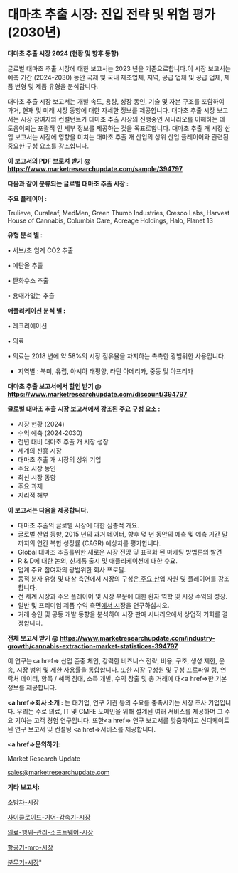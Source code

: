 # 대마초 추출 시장: 진입 전략 및 위험 평가(2030년)

<strong>대마초 추출 시장 2024 (현황 및 향후 동향)</strong>

글로벌 대마초 추출 시장에 대한 보고서는 2023 년을 기준으로합니다.이 시장 보고서는 예측 기간 (2024-2030) 동안 국제 및 국내 제조업체, 지역, 공급 업체 및 공급 업체, 제품 변형 및 제품 유형을 분석합니다.

대마초 추출 시장 보고서는 개발 속도, 용량, 성장 동인, 기술 및 자본 구조를 포함하여 과거, 현재 및 미래 시장 동향에 대한 자세한 정보를 제공합니다. 대마초 추출 시장 보고서는 시장 참여자와 컨설턴트가 대마초 추출 시장의 진행중인 시나리오를 이해하는 데 도움이되는 포괄적 인 세부 정보를 제공하는 것을 목표로합니다. 대마초 추출 개 시장 산업 보고서는 시장에 영향을 미치는 대마초 추출 개 산업의 상위 산업 플레이어와 관련된 중요한 구성 요소를 강조합니다.



<strong>이 보고서의 PDF 브로셔 받기 @ <a href=https://www.marketresearchupdate.com/sample/394797>https://www.marketresearchupdate.com/sample/394797</a></strong>



<strong>다음과 같이 분류되는 글로벌 대마초 추출 시장 :</strong>



<strong>주요 플레이어 :</strong>

Trulieve, Curaleaf, MedMen, Green Thumb Industries, Cresco Labs, Harvest House of Cannabis, Columbia Care, Acreage Holdings, Halo, Planet 13



<strong>유형 분석 별 :</strong>

• 서브/초 임계 CO2 추출

• 에탄올 추출

• 탄화수소 추출

• 용매가없는 추출



<strong>애플리케이션 분석 별 :</strong>

• 레크리에이션

• 의료

• 의료는 2018 년에 약 58%의 시장 점유율을 차지하는 촉촉한 광범위한 사용입니다.

<ul>
  <li>지역별 : 북미, 유럽, 아시아 태평양, 라틴 아메리카, 중동 및 아프리카</li>
</ul>


<strong>대마초 추출 보고서에서 할인 받기 @ <a href=https://www.marketresearchupdate.com/discount/394797>https://www.marketresearchupdate.com/discount/394797</a></strong>



<strong>글로벌 대마초 추출 시장 보고서에서 강조된 주요 구성 요소 :</strong>
<ul>
  <li>시장 현황 (2024)</li>
  <li>수익 예측 (2024-2030)</li>
  <li>전년 대비 대마초 추출 개 시장 성장</li>
  <li>세계의 신흥 시장</li>
  <li>대마초 추출 개 시장의 상위 기업</li>
  <li>주요 시장 동인</li>
  <li>최신 시장 동향</li>
  <li>주요 과제</li>
  <li>지리적 해부</li>
</ul>


<strong>이 보고서는 다음을 제공합니다.</strong>
<ul>
  <li>대마초 추출의 글로벌 시장에 대한 심층적 개요.</li>
  <li>글로벌 산업 동향, 2015 년의 과거 데이터, 향후 몇 년 동안의 예측 및 예측 기간 말까지의 연간 복합 성장률 (CAGR) 예상치를 평가합니다.</li>
  <li>Global 대마초 추출를위한 새로운 시장 전망 및 표적화 된 마케팅 방법론의 발견</li>
  <li>R &amp; D에 대한 논의, 신제품 출시 및 애플리케이션에 대한 수요.</li>
  <li>업계 주요 참여자의 광범위한 회사 프로필.</li>
  <li>동적 분자 유형 및 대상 측면에서 시장의 구성은<a href=> 주요 산</a>업 자원 및 플레이어를 강조합니다.</li>
  <li>전 세계 시장과 주요 플레이어 및 시장 부문에 대한 환자 역학 및 시장 수익의 성장.</li>
  <li>일반 및 프리미엄 제품 수익 측면<a href=>에서 시</a>장을 연구하십시오.</li>
  <li>거래 승인 및 공동 개발 동향을 분석하여 시장 판매 시나리오에서 상업적 기회를 결정합니다.</li>
</ul>



<strong>전체 보고서 받기 @ <a href=https://www.marketresearchupdate.com/industry-growth/cannabis-extraction-market-statistices-394797>https://www.marketresearchupdate.com/industry-growth/cannabis-extraction-market-statistices-394797</a></strong>

이 연구는<a href=> 산업 존중</a> 체인, 강력한 비즈니스 전략, 비용, 구조, 생성 제한, 운송, 시장 범위 및 제한 사용률을 통합합니다. 또한 시장 구성원 및 구성 프로파일 링, 연락처 데이터, 항목 / 혜택 침대, 소득 개발, 수익 창출 및 총 거래에 대<a href=>한 기본 </a>정보를 제공합니다.



<strong><a href=>회사 소</a>개 :</strong>
는 대기업, 연구 기관 등의 수요를 충족시키는 시장 조사 기업입니다. 우리는 주로 의료, IT 및 CMFE 도메인을 위해 설계된 여러 서비스를 제공하며 그 주요 기여는 고객 경험 연구입니다. 또한<a href=> 연구 보</a>고서를 맞춤화하고 신디케이트 된 연구 보고서 및 컨설팅 <a href=>서비스</a>를 제공합니다.



<strong><a href=>문의하기:</a></strong>

Market Research Update

sales@marketresearchupdate.com



<strong>기타 보고서:</strong>

<a href=https://www.linkedin.com/pulse/소방차-시장-세분화-연구-및-목표-고객2029년-market-matrix-musings-analysis/>소방차-시장</a>

<a href=https://www.linkedin.com/pulse/사이클로이드-기어-감속기-시장-동향-및-성장-전망-consumer-connection-compendium-ana-r9rbf/>사이클로이드-기어-감속기-시장</a>

<a href=https://www.linkedin.com/pulse/의료-행위-관리-소프트웨어-시장-규모-및-성장-2023-consumer-connection-chronicles-24--fr1zf/>의료-행위-관리-소프트웨어-시장</a>

<a href=https://www.linkedin.com/pulse/항공기-mro-시장-경쟁-분석-및-성장-잠재력-2030-analytics-alchemy-360-analysis-kmehf/>항공기-mro-시장</a>

<a href=https://www.linkedin.com/pulse/분무기-시장-현재-및-미래-성장-2029-market-matrix-musings-analysis-v3j2f/>분무기-시장</a>"
